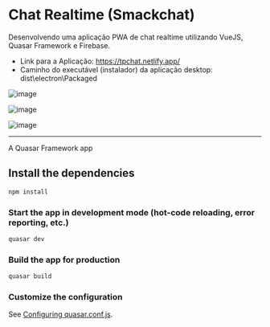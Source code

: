 # Chat Realtime (Smackchat)
Desenvolvendo uma aplicação PWA de chat realtime utilizando VueJS, Quasar Framework e Firebase.
- Link para a Aplicação: https://tpchat.netlify.app/
- Caminho do executável (instalador) da aplicação desktop: dist\electron\Packaged

![image](https://user-images.githubusercontent.com/44420212/147836402-e7f784f4-7e47-4132-b3fa-531bc2e4c672.png)

![image](https://user-images.githubusercontent.com/44420212/147836441-daa4485b-b57b-4b9d-9dbb-7b4ba3b5fbf3.png)

![image](https://user-images.githubusercontent.com/44420212/147836489-b16b2472-881b-4a62-9ebf-375197b8c8be.png)

-----------------------------------------------

A Quasar Framework app

## Install the dependencies
```bash
npm install
```

### Start the app in development mode (hot-code reloading, error reporting, etc.)
```bash
quasar dev
```


### Build the app for production
```bash
quasar build
```

### Customize the configuration
See [Configuring quasar.conf.js](https://quasar.dev/quasar-cli/quasar-conf-js).
